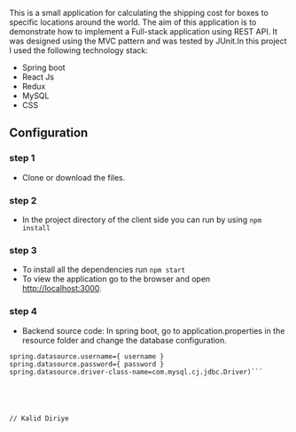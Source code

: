 This is a small application for calculating the shipping cost for boxes to specific locations around the world. The aim of this application is to demonstrate how to implement a Full-stack application using REST API. It was designed using the MVC pattern and was tested by JUnit.In this project I used the following technology stack:

* Spring boot
* React Js
* Redux 
* MySQL
* CSS


## Configuration ##

### step 1 ###
* Clone or download the files.

### step 2 ###
* In the project directory of the client side you can run 
by using `npm install`

### step 3 ###
* To install all the dependencies run `npm start` 
* To view the application go to the browser and open [http://localhost:3000](http://localhost:3000).

### step 4 ###
* Backend source code: In spring boot, go to application.properties in the resource folder and change the database configuration.

````spring.datasource.url=jdbc:mysql://localhost:3306/{your database name}
spring.datasource.username={ username }
spring.datasource.password={ password }
spring.datasource.driver-class-name=com.mysql.cj.jdbc.Driver)```





// Kalid Diriye 





